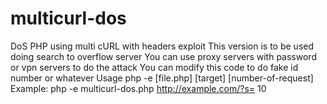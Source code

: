 # multicurl-dos
DoS PHP using multi cURL with headers exploit
This version is to be used doing search to overflow server
You can use proxy servers with password or vpn servers to do the attack
You can modify this code to do fake id number or whatever
Usage php -e [file.php] [target] [number-of-request]
Example: php -e multicurl-dos.php http://example.com/?s= 10
